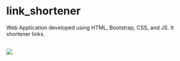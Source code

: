 # link_shortener
Web Application developed using HTML, Bootstrap, CSS, and JS. It shortener links.  

<br>
<img src="./landing_page.png" />
